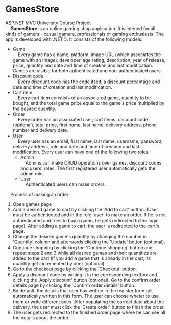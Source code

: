 # GamesStore
ASP.NET MVC University Course Project\
&nbsp;&nbsp;&nbsp;&nbsp;**GamesStore** is an online gaming shop application. It is intened for all kinds of gamers - casual gamers, professionals or gaming enthusiasts. The app is developed with .NET 5. It consists of the following models:
- Game\
&nbsp;&nbsp;&nbsp;&nbsp;Every game has a name, platform, image URL (which associates the game with an image), developer, age rating, description, year of release, price, quantity and date and time of creation and last modification. Games are visible for both authenticated and non-authenticated users.
- Discount code\
&nbsp;&nbsp;&nbsp;&nbsp;Every discount code has the code itself, a discount percentage and date and time of creation and last modification.
- Cart item\
&nbsp;&nbsp;&nbsp;&nbsp;Every cart item constists of an associated game, quantity to be bought, and the total game price equal to the game's price multiplied by the desired quantity.
- Order\
&nbsp;&nbsp;&nbsp;&nbsp;Every order has an associated user, cart items, discount code (optional), total price, first name, last name, delivery address, phone number and delivery date.
- User\
&nbsp;&nbsp;&nbsp;&nbsp;Every user has an email, first name, last name, username, password, delivery address, role and date and time of creation and last modification. Every user can have one of the following two roles:
    - Admin\
    &nbsp;&nbsp;&nbsp;&nbsp;Admins can make CRUD operations over games, discount codes and users' roles. The first registered user automatically gets the admin role.
    - User\
    &nbsp;&nbsp;&nbsp;&nbsp;Authenticated users can make orders.
</ul>

&nbsp;&nbsp;&nbsp;&nbsp;Process of making an order:
1. Open games page
2. Add a desired game to cart by clicking the 'Ádd to cart' button. (User must be authenticated and in the role 'user' to make an order. If he is not authenticated and tries to buy a game, he gets redirected to the login page). After adding a game to cart, the user is redirected to the cart's page.
3. Change the desired game's quantity by changing the number in 'Quantity' column and afterwards clicking the 'Update' button (optional).
4. Continue shopping by clicking the 'Continue shopping' button and repeat steps 2 and 3 while all desired games and their quantities are added to the cart (if you add a game that is already in the cart, its quantity get incremented by one) (optional).
5. Go to the checkout page by clicking the 'Checkout' button.
6. Apply a discount code by writing it in the corresponding textbox and clicking the 'Apply discount' button (optional). Go to the confirm order details page by clicking the 'Confirm order details' button.
7. By default, the details that user has written in the register form get automatically written in this form. The user can choose wheter to use them or write different ones. After populating the correct data about the delivery, the user must click the 'Create order' button to finish the order.
8. The user gets redirected to the finished order page where he can see all the details about the order.